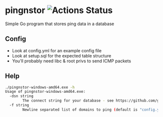 # pingnstor ![Actions Status](https://github.com/jrcichra/pingnstor/workflows/pingnstor/badge.svg)

Simple Go program that stores ping data in a database

## Config

+ Look at config.yml for an example config file
+ Look at setup.sql for the expected table structure
+ You'll probably need libc & root privs to send ICMP packets

## Help

```bash
./pingnstor-windows-amd64.exe -h
Usage of pingnstor-windows-amd64.exe:
  -dsn string
        The connect string for your database - see https://github.com/go-sql-driver/mysql#dsn-data-source-name
  -f string
        Newline separated list of domains to ping (default is "config.yml")
```
